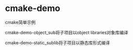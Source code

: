 # cmake-demo
cmake简单示例

cmake-demo-object_sub将子项目以object libraries对象库编译

cmake-demo-static_sublib将子项目以静态库形式编译
